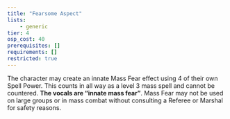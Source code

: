 ```yaml
---
title: "Fearsome Aspect"
lists:
    - generic
tier: 4
osp_cost: 40
prerequisites: []
requirements: []
restricted: true
---
```

The character may create an innate Mass Fear effect using 4 of their own Spell Power. This counts in all way as a level 3 mass spell and cannot be countered. **The vocals are “innate mass fear”**. Mass Fear may not be used on large groups or in mass combat without consulting a Referee or Marshal for safety reasons.